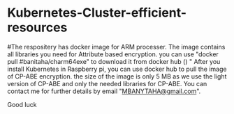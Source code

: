 # Kubernetes-Cluster-efficient-resources

#The respositery has docker image for ARM processer. The image contains all libraries you need for Attribute based encryption. you can use "docker pull #banitaha/charm64exe" to download it from docker hub ()
" After you install Kubernetes in Raspberry pi, you can use docker hub to pull the image of CP-ABE encryption. the size of the image is only 5 MB as we use the light version of CP-ABE and only the needed libraries for CP-ABE. 
You can contact me for further details by email "MBANYTAHA@gmail.com".

Good luck 
